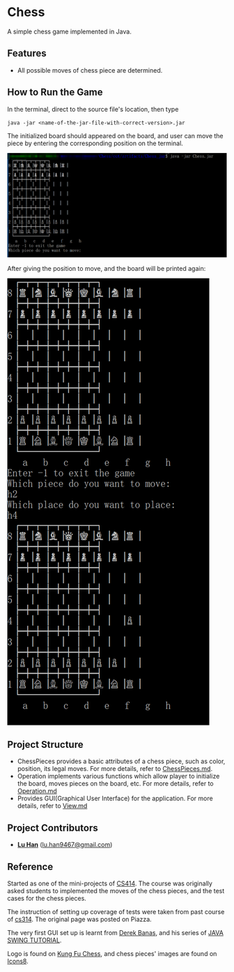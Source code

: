 # Chess
A simple chess game implemented in Java.

## Features
- All possible moves of chess piece are determined.

## How to Run the Game
In the terminal, direct to the source file's location, then type
```$xslt
java -jar <name-of-the-jar-file-with-correct-version>.jar
```
The initialized board should appeared on the board, and user can move the piece by entering the corresponding position on the terminal.

![example of running](https://github.com/GoldenaArcher/Chess/blob/master/extra%20files/example1.png)

After giving the position to move, and the board will be printed again:

![example of running2](https://github.com/GoldenaArcher/Chess/blob/master/extra%20files/example2.png)

## Project Structure
- ChessPieces provides a basic attributes of a chess piece, such as color, position, its legal moves. For more details, refer to [ChessPieces.md](https://github.com/GoldenaArcher/Chess/blob/master/src/Main/ChessPieces/ChessPieces.md).
- Operation implements various functions which allow player to initialize the board, moves pieces on the board, etc. For more details, refer to [Operation.md](https://github.com/GoldenaArcher/Chess/tree/master/src/Main/Operation/Operation.md)
- Provides GUI(Graphical User Interface) for the application. For more details, refer to [View.md](https://github.com/GoldenaArcher/Chess/blob/master/src/Main/View/View.md)

## Project Contributors

* **[Lu Han](https://github.com/GoldenaArcher)** (lu.han9467@gmail.com)

## Reference

Started as one of the mini-projects of [CS414](http://www.cs.colostate.edu/~cs414). The course was originally asked students to implemented the moves of the chess pieces, and the test cases for the chess pieces.

The instruction of setting up coverage of tests were taken from past course of [cs314](http://www.cs.colostate.edu/~cs314). The original page was posted on Piazza.

The very first GUI set up is learnt from [Derek Banas](https://www.youtube.com/channel/UCwRXb5dUK4cvsHbx-rGzSgw), and his series of [JAVA SWING TUTORIAL](https://www.youtube.com/watch?v=3XB3in9Xqy8&list=PLfyq5A05w62_verkKr3DWKWbttvdgexH3).

Logo is found on [Kung Fu Chess](https://www.kfchess.com), and chess pieces' images are found on [Icons8](https://icons8.com/icon/set/Chess/all).